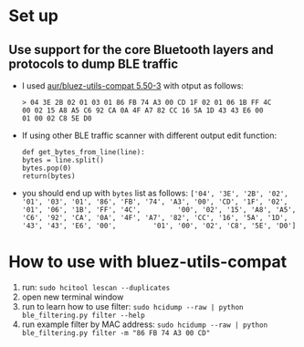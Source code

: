 # Set up

## Use support for the core Bluetooth layers and protocols to dump BLE traffic
  - I used [aur/bluez-utils-compat 5.50-3](http://www.bluez.org/) with otput as follows:
    ```
    > 04 3E 2B 02 01 03 01 86 FB 74 A3 00 CD 1F 02 01 06 1B FF 4C 
    00 02 15 A8 A5 C6 92 CA 0A 4F A7 82 CC 16 5A 1D 43 43 E6 00 
    01 00 02 C8 5E D0
    ```
  - If using other BLE traffic scanner with different output edit function:
    ```
    def get_bytes_from_line(line):
    bytes = line.split()
    bytes.pop(0)
    return(bytes)
    ```
   - you should end up with `bytes` list as follows:
    `['04', '3E', '2B', '02', '01', '03', '01', '86', 'FB', '74', 'A3', '00', 'CD', '1F', '02', '01', '06', '1B', 'FF', '4C',         '00', '02', '15', 'A8', 'A5', 'C6', '92', 'CA', '0A', '4F', 'A7', '82', 'CC', '16', '5A', '1D', '43', '43', 'E6', '00',         '01', '00', '02', 'C8', '5E', 'D0']`
    
# How to use with bluez-utils-compat
1. run: `sudo hcitool lescan --duplicates`
2. open new terminal window
3. run to learn how to use filter: `sudo hcidump --raw | python ble_filtering.py filter --help`
4. run example filter by MAC address: `sudo hcidump --raw | python ble_filtering.py filter -m "86 FB 74 A3 00 CD"`
